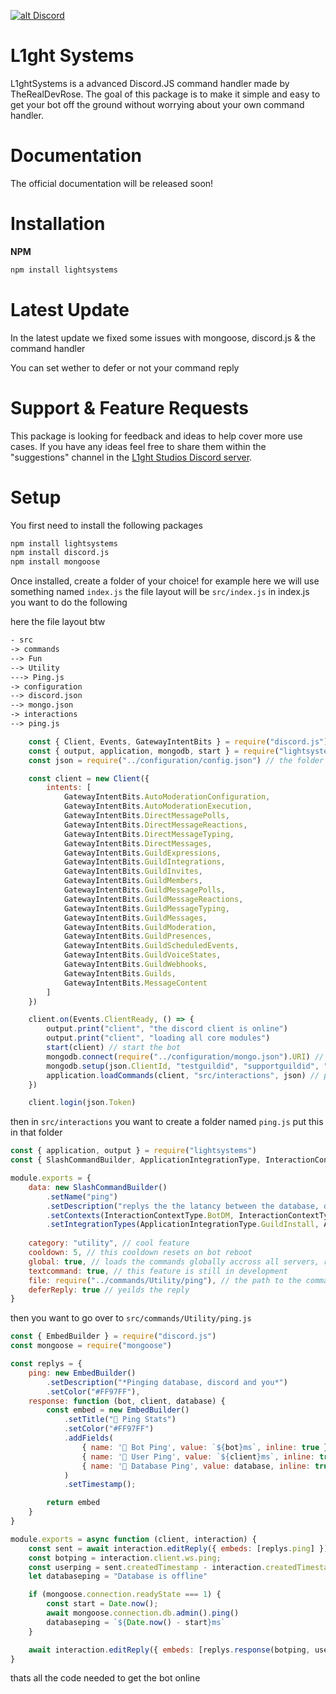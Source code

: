 <a href='https://discord.gg/SRPsXNXkTV' target='_blank'>![alt Discord](https://img.shields.io/discord/1375466939790524567?color=7289da&logo=discord&logoColor=white)</a>

# L1ght Systems

L1ghtSystems is a advanced Discord.JS command handler made by TheRealDevRose. The goal of this package is to make it simple and easy to get your bot off the ground without worrying about your own command handler.

# Documentation

The official documentation will be released soon!

# Installation

**NPM**

```bash
npm install lightsystems
```

# Latest Update
In the latest update we fixed some issues with mongoose, discord.js & the command handler

You can set wether to defer or not your command reply


# Support & Feature Requests

This package is looking for feedback and ideas to help cover more use cases. If you have any ideas feel free to share them within the "suggestions" channel in the [L1ght Studios Discord server](https://discord.gg/SRPsXNXkTV).

# Setup
You first need to install the following packages

```bash
npm install lightsystems
npm install discord.js
npm install mongoose
```

Once installed, create a folder of your choice! for example here we will use something named `index.js`
the file layout will be `src/index.js`
in index.js you want to do the following

here the file layout btw
```txt
- src
-> commands
--> Fun
--> Utility
---> Ping.js
-> configuration
--> discord.json
--> mongo.json
-> interactions
--> ping.js
```

```js
    const { Client, Events, GatewayIntentBits } = require("discord.js")
    const { output, application, mongodb, start } = require("lightsystems")
    const json = require("../configuration/config.json") // the folder containing your core

    const client = new Client({
        intents: [
            GatewayIntentBits.AutoModerationConfiguration,
            GatewayIntentBits.AutoModerationExecution,
            GatewayIntentBits.DirectMessagePolls,
            GatewayIntentBits.DirectMessageReactions,
            GatewayIntentBits.DirectMessageTyping,
            GatewayIntentBits.DirectMessages,
            GatewayIntentBits.GuildExpressions,
            GatewayIntentBits.GuildIntegrations,
            GatewayIntentBits.GuildInvites,
            GatewayIntentBits.GuildMembers,
            GatewayIntentBits.GuildMessagePolls,
            GatewayIntentBits.GuildMessageReactions,
            GatewayIntentBits.GuildMessageTyping,
            GatewayIntentBits.GuildMessages,
            GatewayIntentBits.GuildModeration,
            GatewayIntentBits.GuildPresences,
            GatewayIntentBits.GuildScheduledEvents,
            GatewayIntentBits.GuildVoiceStates,
            GatewayIntentBits.GuildWebhooks,
            GatewayIntentBits.Guilds,
            GatewayIntentBits.MessageContent
        ]
    })

    client.on(Events.ClientReady, () => {
        output.print("client", "the discord client is online")
        output.print("client", "loading all core modules")
        start(client) // start the bot
        mongodb.connect(require("../configuration/mongo.json").URI) // setup your mongodb
        mongodb.setup(json.ClientId, "testguildid", "supportguildid", "botowner")
        application.loadCommands(client, "src/interactions", json) // path to the folder containing the command data
    })

    client.login(json.Token)
```

then in `src/interactions` you want to create a folder named `ping.js`
put this in that folder
```js
const { application, output } = require("lightsystems")
const { SlashCommandBuilder, ApplicationIntegrationType, InteractionContextType } = require("discord.js")

module.exports = {
    data: new SlashCommandBuilder()
        .setName("ping")
        .setDescription("replys the the latancy between the database, discord and you")
        .setContexts(InteractionContextType.BotDM, InteractionContextType.Guild, InteractionContextType.PrivateChannel)
        .setIntegrationTypes(ApplicationIntegrationType.GuildInstall, ApplicationIntegrationType.UserInstall),
        
    category: "utility", // cool feature
    cooldown: 5, // this cooldown resets on bot reboot
    global: true, // loads the commands globally accross all servers, requires mongodb
    textcommand: true, // this feature is still in development
    file: require("../commands/Utility/ping"), // the path to the command
    deferReply: true // yeilds the reply
}
```

then you want to go over to `src/commands/Utility/ping.js`
```js
const { EmbedBuilder } = require("discord.js")
const mongoose = require("mongoose")

const replys = {
    ping: new EmbedBuilder()
        .setDescription("*Pinging database, discord and you*")
        .setColor("#FF97FF"),
    response: function (bot, client, database) {
        const embed = new EmbedBuilder()
            .setTitle("📶 Ping Stats")
            .setColor("#FF97FF")
            .addFields(
                { name: '🤖 Bot Ping', value: `${bot}ms`, inline: true },
                { name: '👤 User Ping', value: `${client}ms`, inline: true },
                { name: '💾 Database Ping', value: database, inline: true }
            )
            .setTimestamp();

        return embed
    }
}

module.exports = async function (client, interaction) {
    const sent = await interaction.editReply({ embeds: [replys.ping] })
    const botping = interaction.client.ws.ping;
    const userping = sent.createdTimestamp - interaction.createdTimestamp;
    let databaseping = "Database is offline"

    if (mongoose.connection.readyState === 1) {
        const start = Date.now();
        await mongoose.connection.db.admin().ping()
        databaseping = `${Date.now() - start}ms`
    }

    await interaction.editReply({ embeds: [replys.response(botping, userping, databaseping)] })
}
```

thats all the code needed to get the bot online